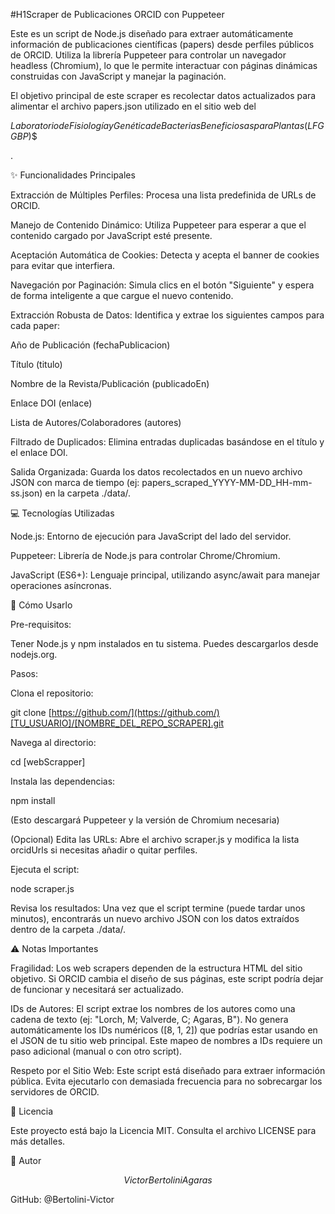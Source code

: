 #H1Scraper de Publicaciones ORCID con Puppeteer

Este es un script de Node.js diseñado para extraer automáticamente información de publicaciones científicas (papers) desde perfiles públicos de ORCID. Utiliza la librería Puppeteer para controlar un navegador headless (Chromium), lo que le permite interactuar con páginas dinámicas construidas con JavaScript y manejar la paginación.

El objetivo principal de este scraper es recolectar datos actualizados para alimentar el archivo papers.json utilizado en el sitio web del 

$Laboratorio de Fisiología y Genética de Bacterias Beneficiosas para Plantas (LFGGBP)$$

.

✨ Funcionalidades Principales

Extracción de Múltiples Perfiles: Procesa una lista predefinida de URLs de ORCID.

Manejo de Contenido Dinámico: Utiliza Puppeteer para esperar a que el contenido cargado por JavaScript esté presente.

Aceptación Automática de Cookies: Detecta y acepta el banner de cookies para evitar que interfiera.

Navegación por Paginación: Simula clics en el botón "Siguiente" y espera de forma inteligente a que cargue el nuevo contenido.

Extracción Robusta de Datos: Identifica y extrae los siguientes campos para cada paper:

Año de Publicación (fechaPublicacion)

Título (titulo)

Nombre de la Revista/Publicación (publicadoEn)

Enlace DOI (enlace)

Lista de Autores/Colaboradores (autores)

Filtrado de Duplicados: Elimina entradas duplicadas basándose en el título y el enlace DOI.

Salida Organizada: Guarda los datos recolectados en un nuevo archivo JSON con marca de tiempo (ej: papers_scraped_YYYY-MM-DD_HH-mm-ss.json) en la carpeta ./data/.

💻 Tecnologías Utilizadas

Node.js: Entorno de ejecución para JavaScript del lado del servidor.

Puppeteer: Librería de Node.js para controlar Chrome/Chromium.

JavaScript (ES6+): Lenguaje principal, utilizando async/await para manejar operaciones asíncronas.

🚀 Cómo Usarlo

Pre-requisitos:

Tener Node.js y npm instalados en tu sistema. Puedes descargarlos desde nodejs.org.

Pasos:

Clona el repositorio:

git clone [https://github.com/](https://github.com/)[TU_USUARIO]/[NOMBRE_DEL_REPO_SCRAPER].git



Navega al directorio:

cd [webScrapper]



Instala las dependencias:

npm install



(Esto descargará Puppeteer y la versión de Chromium necesaria)

(Opcional) Edita las URLs: Abre el archivo scraper.js y modifica la lista orcidUrls si necesitas añadir o quitar perfiles.

Ejecuta el script:

node scraper.js



Revisa los resultados: Una vez que el script termine (puede tardar unos minutos), encontrarás un nuevo archivo JSON con los datos extraídos dentro de la carpeta ./data/.

⚠️ Notas Importantes

Fragilidad: Los web scrapers dependen de la estructura HTML del sitio objetivo. Si ORCID cambia el diseño de sus páginas, este script podría dejar de funcionar y necesitará ser actualizado.

IDs de Autores: El script extrae los nombres de los autores como una cadena de texto (ej: "Lorch, M; Valverde, C; Agaras, B"). No genera automáticamente los IDs numéricos ([8, 1, 2]) que podrías estar usando en el JSON de tu sitio web principal. Este mapeo de nombres a IDs requiere un paso adicional (manual o con otro script).

Respeto por el Sitio Web: Este script está diseñado para extraer información pública. Evita ejecutarlo con demasiada frecuencia para no sobrecargar los servidores de ORCID.

📄 Licencia

Este proyecto está bajo la Licencia MIT. Consulta el archivo LICENSE para más detalles.

👤 Autor

$$Victor Bertolini Agaras$$

GitHub: @Bertolini-Victor
